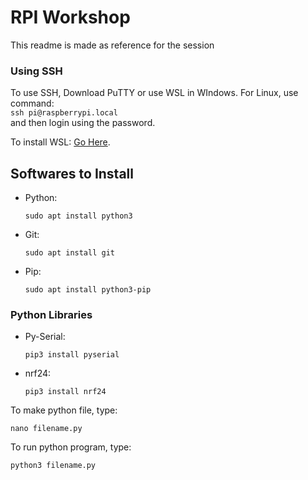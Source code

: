# RPI Workshop

This readme is made as reference for the session

### Using SSH

To use SSH, Download PuTTY or use WSL in WIndows. For Linux, use command:  
`ssh pi@raspberrypi.local`  
and then login using the password.

To install WSL: [Go Here](https://docs.microsoft.com/en-us/windows/wsl/install-win10).

## Softwares to Install

- Python:
   <pre><code>sudo apt install python3</code></pre>
- Git:
   <pre><code>sudo apt install git</code></pre>
- Pip:
   <pre><code>sudo apt install python3-pip</code></pre>

### Python Libraries

- Py-Serial:
  <pre><code>pip3 install pyserial</code></pre>
- nrf24:
  <pre><code>pip3 install nrf24</code></pre>

To make python file, type:

<pre><code>nano filename.py</code></pre>

To run python program, type:

<pre><code>python3 filename.py</code></pre>
